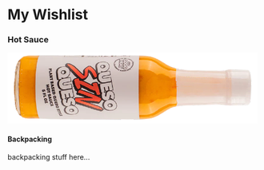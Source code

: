 # My Wishlist


### Hot Sauce
<picture>
  <img alt="Hot Sauce bottle called queso sin queso" src="/media/queso_sin_queso.png">
</picture>

#### Backpacking
backpacking stuff here...
